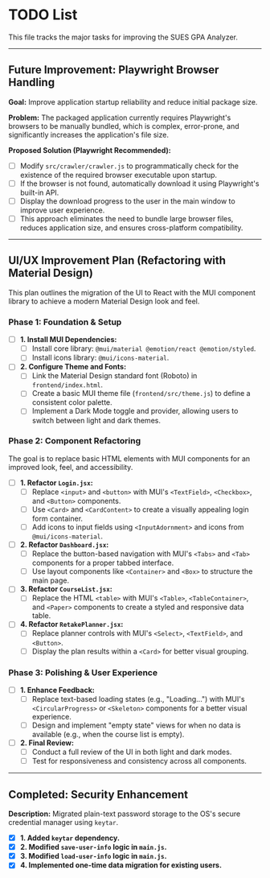 # TODO List

This file tracks the major tasks for improving the SUES GPA Analyzer.

---

## Future Improvement: Playwright Browser Handling

**Goal:** Improve application startup reliability and reduce initial package size.

**Problem:** The packaged application currently requires Playwright's browsers to be manually bundled, which is complex, error-prone, and significantly increases the application's file size.

**Proposed Solution (Playwright Recommended):**
- [ ] Modify `src/crawler/crawler.js` to programmatically check for the existence of the required browser executable upon startup.
- [ ] If the browser is not found, automatically download it using Playwright's built-in API.
- [ ] Display the download progress to the user in the main window to improve user experience.
- [ ] This approach eliminates the need to bundle large browser files, reduces application size, and ensures cross-platform compatibility.

---

## UI/UX Improvement Plan (Refactoring with Material Design)

This plan outlines the migration of the UI to React with the MUI component library to achieve a modern Material Design look and feel.

### Phase 1: Foundation & Setup

- [ ] **1. Install MUI Dependencies:**
    - [ ] Install core library: `@mui/material @emotion/react @emotion/styled`.
    - [ ] Install icons library: `@mui/icons-material`.

- [ ] **2. Configure Theme and Fonts:**
    - [ ] Link the Material Design standard font (Roboto) in `frontend/index.html`.
    - [ ] Create a basic MUI theme file (`frontend/src/theme.js`) to define a consistent color palette.
    - [ ] Implement a Dark Mode toggle and provider, allowing users to switch between light and dark themes.

### Phase 2: Component Refactoring

The goal is to replace basic HTML elements with MUI components for an improved look, feel, and accessibility.

- [ ] **1. Refactor `Login.jsx`:**
    - [ ] Replace `<input>` and `<button>` with MUI's `<TextField>`, `<Checkbox>`, and `<Button>` components.
    - [ ] Use `<Card>` and `<CardContent>` to create a visually appealing login form container.
    - [ ] Add icons to input fields using `<InputAdornment>` and icons from `@mui/icons-material`.

- [ ] **2. Refactor `Dashboard.jsx`:**
    - [ ] Replace the button-based navigation with MUI's `<Tabs>` and `<Tab>` components for a proper tabbed interface.
    - [ ] Use layout components like `<Container>` and `<Box>` to structure the main page.

- [ ] **3. Refactor `CourseList.jsx`:**
    - [ ] Replace the HTML `<table>` with MUI's `<Table>`, `<TableContainer>`, and `<Paper>` components to create a styled and responsive data table.

- [ ] **4. Refactor `RetakePlanner.jsx`:**
    - [ ] Replace planner controls with MUI's `<Select>`, `<TextField>`, and `<Button>`.
    - [ ] Display the plan results within a `<Card>` for better visual grouping.

### Phase 3: Polishing & User Experience

- [ ] **1. Enhance Feedback:**
    - [ ] Replace text-based loading states (e.g., "Loading...") with MUI's `<CircularProgress>` or `<Skeleton>` components for a better visual experience.
    - [ ] Design and implement "empty state" views for when no data is available (e.g., when the course list is empty).

- [ ] **2. Final Review:**
    - [ ] Conduct a full review of the UI in both light and dark modes.
    - [ ] Test for responsiveness and consistency across all components.

---

## Completed: Security Enhancement

**Description:** Migrated plain-text password storage to the OS's secure credential manager using `keytar`.

- [x] **1. Added `keytar` dependency.**
- [x] **2. Modified `save-user-info` logic in `main.js`.**
- [x] **3. Modified `load-user-info` logic in `main.js`.**
- [x] **4. Implemented one-time data migration for existing users.**